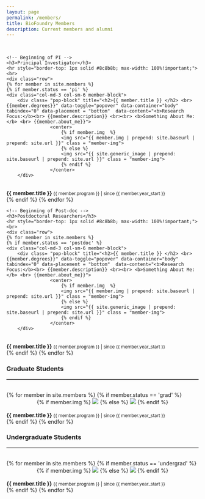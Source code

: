 ```yaml
---
layout: page
permalink: /members/
title: BioFoundry Members
description: Current members and alumni
---
```

<!-- <link rel="stylesheet" href="{{ '/assets/css/members.css' | prepend: site.baseurl | prepend: site.url }}"> -->
<br>

<div class="container">
	
	<!-- Beginning of PI -->
	<h3>Principal Investigator</h3>
	<hr style="border-top: 1px solid #8c8b8b; max-width: 100%!important;"><br>
	<div class="row">
	{% for member in site.members %}
	{% if member.status == 'pi' %}
	<div class="col-md-3 col-sm-6 member-block">
		<div class= "pop-block" title="<h2>{{ member.title }} </h2> <br> {{member.degrees}}" data-toggle="popover" data-container="body" tabindex="0" data-placement = "bottom"  data-content="<b>Research Focus:</b><br> {{member.description}} <br><br> <b>Something About Me:</b> <br> {{member.about_me}}">
		            <center>
		            	{% if member.img  %}
						<img src="{{ member.img | prepend: site.baseurl | prepend: site.url }}" class = "member-img">
						{% else %}
						<img src="{{ site.generic_image | prepend: site.baseurl | prepend: site.url }}" class = "member-img">
						{% endif %}
		            </center>
		</div>
<br>
	<div class= "member-spacer">
	    <b> {{ member.title }} </b> 
	    <small>{{ member.program }} | since {{ member.year_start }} </small>
	</div>
	</div>
	{% endif %}
	{% endfor %}
	</div>
	<!-- End of PI -->
	
	
	<!-- Beginning of Post-doc -->
	<h3>Postdoctoral Researchers</h3>
	<hr style="border-top: 1px solid #8c8b8b; max-width: 100%!important;"><br>
	<div class="row">
	{% for member in site.members %}
	{% if member.status == 'postdoc' %}
	<div class="col-md-3 col-sm-6 member-block">
		<div class= "pop-block" title="<h2>{{ member.title }} </h2> <br> {{member.degrees}}" data-toggle="popover" data-container="body" tabindex="0" data-placement = "bottom"  data-content="<b>Research Focus:</b><br> {{member.description}} <br><br> <b>Something About Me:</b> <br> {{member.about_me}}">
		            <center>
		            	{% if member.img  %}
						<img src="{{ member.img | prepend: site.baseurl | prepend: site.url }}" class = "member-img">
						{% else %}
						<img src="{{ site.generic_image | prepend: site.baseurl | prepend: site.url }}" class = "member-img">
						{% endif %}
		            </center>
		</div>
<br>
	<div class= "member-spacer">
	    <b> {{ member.title }} </b> 
	    <small>{{ member.program }} | since {{ member.year_start }} </small>
	</div>
	</div>
	{% endif %}
	{% endfor %}
	</div>
	<!-- End of Post-doc -->
	<!-- Beginning of Grad -->
	<h3>Graduate Students</h3>
	<hr style="border-top: 1px solid #8c8b8b; max-width: 100%!important;"><br>
	<div class="row">
	{% for member in site.members %}
	{% if member.status == 'grad' %}
	<div class="col-md-3 col-sm-6 member-block">
		<div class= "pop-block" title="<h2>{{ member.title }} </h2> <br> {{member.degrees}}" data-toggle="popover" data-container="body" tabindex="0" data-placement = "bottom"  data-content="<b>Research Focus:</b><br> {{member.description}} <br><br> <b>Something About Me:</b> <br> {{member.about_me}}">
		            <center>
		            	{% if member.img  %}
						<img src="{{ member.img | prepend: site.baseurl | prepend: site.url }}" class = "member-img">
						{% else %}
						<img src="{{ site.generic_image | prepend: site.baseurl | prepend: site.url }}" class = "member-img">
						{% endif %}
		            </center>
		</div>
<br>
	<div class= "member-spacer">
	    <b> {{ member.title }} </b> 
	    <small>{{ member.program }} | since {{ member.year_start }} </small>
	</div>
	</div>
	{% endif %}
	{% endfor %}
	</div>
<!-- End of Grad  -->
<!-- Undergraduate line -->

<h3>Undergraduate Students</h3>
<hr style="border-top: 1px solid #8c8b8b; max-width: 100%!important;"><br>
<div class="row">
	{% for member in site.members %}
	{% if member.status == 'undergrad' %}
	<div class="col-md-3 col-sm-6 member-block">
		<div class= "pop-block" title="<h2>{{ member.title }} </h2> <br> {{member.degrees}}" data-toggle="popover" data-container="body" tabindex="0" data-placement = "bottom"  data-content="<b>Research Focus:</b><br> {{member.description}} <br><br> <b>Something About Me:</b> <br> {{member.about_me}}">
		            <center>
		            	{% if member.img %}
						<img src="{{ member.img | prepend: site.baseurl | prepend: site.url }}" class = "member-img">
						{% else %}
						<img src="{{ site.generic_image | prepend: site.baseurl | prepend: site.url }}" class = "member-img">
						{% endif %}
		            </center>
		</div>
		            <br>
		            <div class= "member-spacer">
			            <b> {{ member.title }} </b> 
			            <small>{{ member.program }} | since {{ member.year_start }} </small>
		            </div>
	</div>
	{% endif %}
	{% endfor %}
	</div>
	<!-- End of Undergrad -->
</div>



<br>

 <script src="https://code.jquery.com/jquery-1.9.1.js"></script>
 <script src="https://code.jquery.com/jquery-migrate-1.1.0.js"></script>

<script>
	$(document).ready(function(){
    $('[data-toggle="popover"]').popover({html: true}); });
	

	$('body').on('click', function (e) {
	    $('[data-toggle="popover"]').each(function () {
	        //the 'is' for buttons that trigger popups
	        //the 'has' for icons within a button that triggers a popup
	        if (!$(this).is(e.target) && $(this).has(e.target).length === 0 && $('.popover').has(e.target).length === 0) {
	            $(this).popover('hide');
	        }
	    });
	});
</script>


